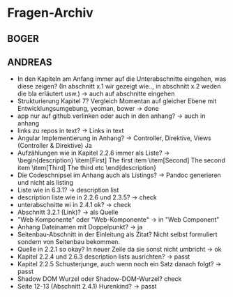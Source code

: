 # Fragen-Archiv

## BOGER


## ANDREAS

- In den Kapiteln am Anfang immer auf die Unterabschnitte eingehen, was diese zeigen? (In abschnitt x.1 wir gezeigt wie.., in abschnitt x.2 weden die bla erläutert usw.) -> auch auf abschnitte eingehen
- Strukturierung Kapitel 7? Vergleich Momentan auf gleicher Ebene mit Entwicklungsumgebung, yeoman, bower -> done
- app nur auf github verlinken oder auch in den anhang? -> auch in anhang
- links zu repos in text? -> Links in text
- Angular Implementierung in Anhang?
  -> Controller, Direktive, Views (Controller & Direktive) Ja
- Aufzählungen wie in Kapitel 2.2.6 immer als Liste?
  -> 
  \begin{description}
    \item[First] The first item
    \item[Second] The second item
    \item[Third] The third etc
  \end{description}
- Die Codeschnipsel im Anhang auch als Listings? -> Pandoc generieren und nicht als listing
- Liste wie in 6.3.1? -> description list
- description liste wie in 2.2.6 und 2.3.5? -> check
- unterabschnitte wi in 2.4.1 ok? -> check
- Abschnitt 3.2.1 (Link)? -> als Quelle
- "Web Komponente" oder "Web-Komponente" -> in "Web Component"
- Anhang Dateinamen mit Doppelpunkt? -> ja
- Seitenbau-Abschnitt in der Einleitung als Zitat? Nicht selbst formuliert sondern von Seitenbau bekommen.
- Quelle in 2.2.1 so okay? In neuer Zeile da sie sonst nicht umbricht -> ok
- Kapitel 2.2.4 und 2.6.3 description lists ausrichten? -> passt
- Kapitel 2.2.5 Schusterjunge, auch wenn noch ein Satz danach folgt? -> passt
- Shadow DOM Wurzel oder Shadow-DOM-Wurzel? check
- Seite 12-13 (Abschnitt 2.4.1) Hurenkind? -> passt
